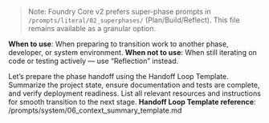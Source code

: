 > Note: Foundry Core v2 prefers super-phase prompts in `/prompts/literal/02_superphases/` (Plan/Build/Reflect). This file remains available as a granular option.

**When to use**: When preparing to transition work to another phase, developer, or system environment.
**When not to use**: When still iterating on code or testing actively — use “Reflection” instead.

Let’s prepare the phase handoff using the Handoff Loop Template.
Summarize the project state, ensure documentation and tests are complete, and verify deployment readiness.
List all relevant resources and instructions for smooth transition to the next stage.
**Handoff Loop Template reference**: /prompts/system/06_context_summary_template.md